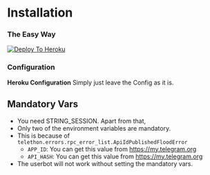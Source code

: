 # Installation

### The Easy Way

[![Deploy To Heroku](https://www.herokucdn.com/deploy/button.svg)](https://heroku.com/deploy)


### Configuration

**Heroku Configuration**
Simply just leave the Config as it is.


## Mandatory Vars
- You need STRING_SESSION. Apart from that,
- Only two of the environment variables are mandatory.
- This is because of `telethon.errors.rpc_error_list.ApiIdPublishedFloodError`
    - `APP_ID`:   You can get this value from https://my.telegram.org
    - `API_HASH`:   You can get this value from https://my.telegram.org
- The userbot will not work without setting the mandatory vars.
